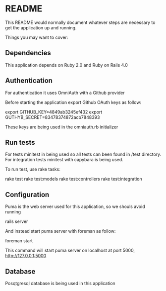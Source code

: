 # README

This README would normally document whatever steps are necessary to get the
application up and running.

Things you may want to cover:

## Dependencies
This application depends on Ruby 2.0 and Ruby on Rails 4.0

## Authentication
For authentication it uses OmniAuth with a Github provider

Before starting the application export Github OAuth keys as follow:

  export GITHUB_KEY=4849ab3245ef432
  export GUTHYB_SECRET=83478374872acb7848393

These keys are being used in the omniauth.rb initializer

## Run tests
For tests minitest in being used so all tests can been found in /test
directory. For integration tests minitest with capybara is being used.

To run test, use rake tasks:

  rake test
  rake test:models
  rake test:controllers
  rake test:integration

## Configuration
Puma is the web server used for this application, so we shouls avoid running

  rails server

And instead start puma server with foreman as follow:

  foreman start

This command will start puma server on localhost at port 5000,
http://127.0.0.1:5000

## Database
Posqtgresql database is being used in this application
